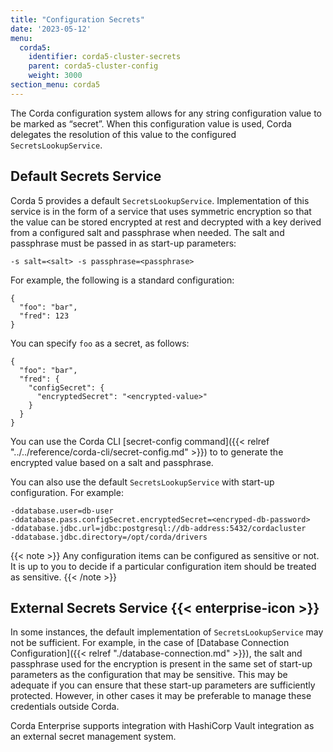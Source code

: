 ```yaml
---
title: "Configuration Secrets"
date: '2023-05-12'
menu:
  corda5:
    identifier: corda5-cluster-secrets
    parent: corda5-cluster-config
    weight: 3000
section_menu: corda5
---
```


The Corda configuration system allows for any string configuration value to be marked as “secret”. When this configuration value is used, Corda delegates the resolution of this value to the configured `SecretsLookupService`.

## Default Secrets Service

Corda 5 provides a default `SecretsLookupService`. Implementation of this service is in the form of a service that uses symmetric encryption so that the value can be stored encrypted at rest and decrypted with a key derived from a configured salt and passphrase when needed. The salt and passphrase must be passed in as start-up parameters:

```
-s salt=<salt> -s passphrase=<passphrase>
```

For example, the following is a standard configuration:

```
{
  "foo": "bar",
  "fred": 123
}
```

You can specify `foo` as a secret, as follows:

```
{
  "foo": "bar",
  "fred": {
    "configSecret": {
      "encryptedSecret": "<encrypted-value>"
    } 
  }
}
```

You can use the Corda CLI [secret-config command]({{< relref "../../reference/corda-cli/secret-config.md" >}}) to to generate the encrypted value based on a salt and passphrase.

You can also use the default `SecretsLookupService` with start-up configuration. For example:

```
-ddatabase.user=db-user
-ddatabase.pass.configSecret.encryptedSecret=<encryped-db-password>
-ddatabase.jdbc.url=jdbc:postgresql://db-address:5432/cordacluster
-ddatabase.jdbc.directory=/opt/corda/drivers
```

{{< note >}}
Any configuration items can be configured as sensitive or not. It is up to you to decide if a particular configuration item should be treated as sensitive.
{{< /note >}}

## External Secrets Service {{< enterprise-icon >}}

In some instances, the default implementation of `SecretsLookupService` may not be sufficient. For example, in the case of [Database Connection Configuration]({{< relref "./database-connection.md" >}}), the salt and passphrase used for the encryption is present in the same set of start-up parameters as the configuration that may be sensitive. This may be adequate if you can ensure that these start-up parameters are sufficiently protected. However, in other cases it may be preferable to manage these credentials outside Corda.

Corda Enterprise supports integration with HashiCorp Vault integration as an external secret management system. 